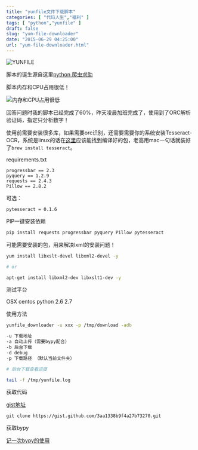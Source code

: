 ```yaml
---
title: "yunfile文件下载脚本"
categories: [ "代码人生","福利" ]
tags: [ "python","yunfile" ]
draft: false
slug: "yum-file-downloader"
date: "2015-06-29 04:25:00"
url: "yum-file-downloader.html"
---
```


![YUNFILE][1]

脚本的诞生源自这里[python 爬虫求助][2]


<!--more-->


脚本内存和CPU占用很低！

![内存和CPU占用很低][3]


回答问题时我的脚本已经完成了60%，昨天凌晨加班完成了，使用到了ORC解析验证码，指定只分析数字！

使用前需要安装很多库，如果需要orc识别，还需要需要你的系统安装Tesseract-OCR，系统是linux的话在[这里][4]应该能找到编译好的包，老高用mac一句话就装好了`brew install tesseract`。

requirements.txt

```pip
progressbar == 2.3
pyquery == 1.2.9
requests == 2.4.3
Pillow == 2.8.2
```

可选：

```pip
pytesseract = 0.1.6
```

PIP一键安装依赖

```bash
pip install requests progressbar pyquery Pillow pytesseract
```

可能需要安装的包，用来解决lxml的安装问题！

```bash
yum install libxslt-devel libxml2-devel -y

# or

apt-get install libxml2-dev libxslt1-dev -y
```

测试平台

OSX centos
python 2.6 2.7

使用方法

```bash
yunfile_downloader -u xxx -p /tmp/download -adb

-u 下载地址
-a 自动上传（需要bypy配合）
-b 后台下载
-d debug
-p 下载路径 （默认当前文件夹）

# 后台下载查看进度

tail -f /tmp/yunfile.log
```

获取代码

[gist地址][5]

```
git clone https://gist.github.com/3aa1338b9f4a27b73270.git
```

获取bypy

[记一次bypy的使用][6]


  [1]: https://blog.phpgao.com/usr/uploads/2015/06/4049188365.png
  [2]: https://www.v2ex.com/t/201623
  [3]: https://blog.phpgao.com/usr/uploads/2015/06/3668956729.png
  [4]: http://pkgs.org/
  [5]: https://gist.github.com/phpgao/3aa1338b9f4a27b73270
  [6]: https://blog.phpgao.com/bypy.html